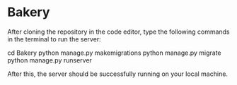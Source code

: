# Bakery
After cloning the repository in the code editor, type the following commands in the terminal to run the server:



cd Bakery
python manage.py makemigrations
python manage.py migrate
python manage.py runserver

After this, the server should be successfully running on your local machine.
